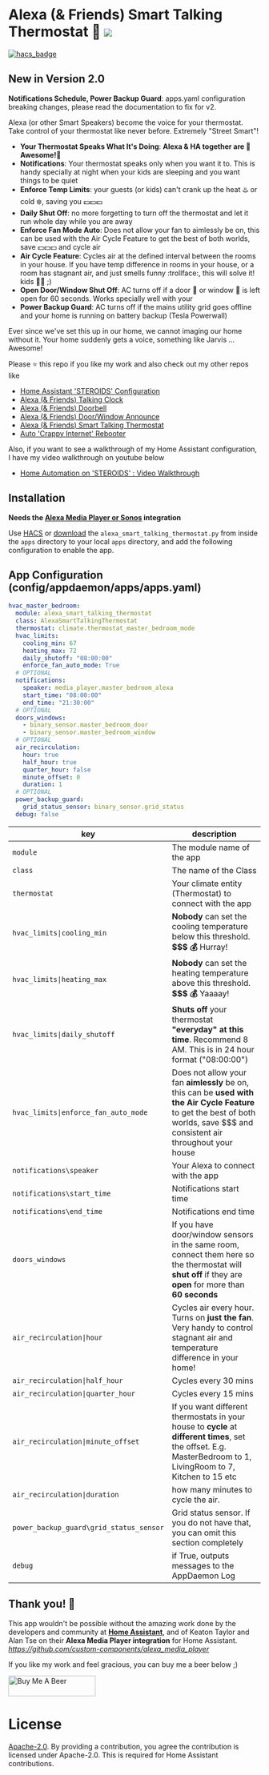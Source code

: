 # Alexa (& Friends) Smart Talking Thermostat :chicken: <img src="https://poa5qzspd7.execute-api.us-east-1.amazonaws.com/live/hypercounterimage/dbdaff78525947ce9e52c1047b695968/counter.png">

[![hacs_badge](https://img.shields.io/badge/HACS-Default-orange.svg)](https://github.com/custom-components/hacs)

## New in Version 2.0
**Notifications Schedule, Power Backup Guard**: apps.yaml configuration breaking changes, please read the documentation to fix for v2. 

Alexa (or other Smart Speakers) become the voice for your thermostat. Take control of your thermostat like never before. Extremely "Street Smart"!
- **Your Thermostat Speaks What It's Doing**: **Alexa & HA together are :gem:Awesome!:gem:**
- **Notifications**: Your thermostat speaks only when you want it to. This is handy specially at night when your kids are sleeping and you want things to be quiet
- **Enforce Temp Limits**: your guests (or kids) can't crank up the heat :hotsprings: or cold :snowflake:, saving you :dollar::dollar::dollar:
- **Daily Shut Off**: no more forgetting to turn off the thermostat and let it run whole day while you are away 
- **Enforce Fan Mode Auto**: Does not allow your fan to aimlessly be on, this can be used with the Air Cycle Feature to get the best of both worlds, save :dollar::dollar::dollar: and cycle air
- **Air Cycle Feature**: Cycles air at the defined interval between the rooms in your house. If you have temp difference in rooms in your house, or a room has stagnant air, and just smells funny :trollface:, this will solve it!
kids :girl::girl: ;)
- **Open Door/Window Shut Off**: AC turns off if a door :door: or window :city_sunrise: is left open for 60 seconds. Works specially well with your 
- **Power Backup Guard**: AC turns off if the mains utility grid goes offline and your home is running on battery backup (Tesla Powerwall)

Ever since we've set this up in our home, we cannot imaging our home without it. Your home suddenly gets a voice, something like Jarvis ... Awesome! 

Please ⭐ this repo if you like my work and also check out my other repos like
- [Home Assistant 'STEROIDS' Configuration](https://github.com/UbhiTS/ha-config-ataraxis)
- [Alexa (& Friends) Talking Clock](https://github.com/UbhiTS/ad-alexatalkingclock)
- [Alexa (& Friends) Doorbell](https://github.com/UbhiTS/ad-alexadoorbell)
- [Alexa (& Friends) Door/Window Announce](https://github.com/UbhiTS/ad-alexadoorwindowannounce)
- [Alexa (& Friends) Smart Talking Thermostat](https://github.com/UbhiTS/ad-alexasmarttalkingthermostat)
- [Auto 'Crappy Internet' Rebooter](https://github.com/UbhiTS/ad-autointernetrebooter)

Also, if you want to see a walkthrough of my Home Assistant configuration, I have my video walkthrough on youtube below
- [Home Automation on 'STEROIDS' : Video Walkthrough](https://youtu.be/qqktLE9_45A)

## Installation
**Needs the [Alexa Media Player or Sonos](https://github.com/custom-components/alexa_media_player) integration**

Use [HACS](https://github.com/custom-components/hacs) or [download](https://github.com/UbhiTS/ad-alexasmarttalkingthermostat) the `alexa_smart_talking_thermostat.py` from inside the `apps` directory to your local `apps` directory, and add the following configuration to enable the app.

## App Configuration (config/appdaemon/apps/apps.yaml)
```yaml
hvac_master_bedroom:
  module: alexa_smart_talking_thermostat
  class: AlexaSmartTalkingThermostat
  thermostat: climate.thermostat_master_bedroom_mode
  hvac_limits:
    cooling_min: 67
    heating_max: 72
    daily_shutoff: "08:00:00"
    enforce_fan_auto_mode: True
  # OPTIONAL
  notifications:
    speaker: media_player.master_bedroom_alexa
    start_time: "08:00:00"
    end_time: "21:30:00"
  # OPTIONAL
  doors_windows: 
    - binary_sensor.master_bedroom_door
    - binary_sensor.master_bedroom_window
  # OPTIONAL
  air_recirculation:
    hour: true
    half_hour: true
    quarter_hour: false
    minute_offset: 0
    duration: 1
  # OPTIONAL
  power_backup_guard:
    grid_status_sensor: binary_sensor.grid_status
  debug: false
```

key | description
-- | --
`module` | The module name of the app
`class` | The name of the Class
`thermostat` | Your climate entity (Thermostat) to connect with the app
`hvac_limits\|cooling_min` | **Nobody** can set the cooling temperature below this threshold. **$$$ :moneybag:** Hurray!
`hvac_limits\|heating_max` | **Nobody** can set the heating temperature above this threshold. **$$$ :moneybag:** Yaaaay!
`hvac_limits\|daily_shutoff` | **Shuts off** your thermostat **"everyday" at this time**. Recommend 8 AM. This is in 24 hour format ("08:00:00")
`hvac_limits\|enforce_fan_auto_mode` | Does not allow your fan **aimlessly** be on, this can be **used with the Air Cycle Feature** to get the best of both worlds, save $$$ and consistent air throughout your house
`notifications\speaker` | Your Alexa to connect with the app
`notifications\start_time` | Notifications start time
`notifications\end_time` | Notifications end time
`doors_windows` | If you have door/window sensors in the same room, connect them here so the thermostat will **shut off** if they are **open** for more than **60 seconds**
`air_recirculation\|hour` | Cycles air every hour. Turns on **just the fan**. Very handy to control stagnant air and temperature difference in your home! 
`air_recirculation\|half_hour` | Cycles every 30 mins
`air_recirculation\|quarter_hour` | Cycles every 15 mins
`air_recirculation\|minute_offset` | If you want different thermostats in your house to **cycle** at **different times**, set the offset. E.g. MasterBedroom to 1, LivingRoom to 7, Kitchen to 15 etc 
`air_recirculation\|duration` | how many minutes to cycle the air.
`power_backup_guard\grid_status_sensor` | Grid status sensor. If you do not have that, you can omit this section completely
`debug` | if True, outputs messages to the AppDaemon Log

## Thank you! :raised_hands:
This app wouldn't be possible without the amazing work done by the developers and community at **[Home Assistant](https://www.home-assistant.io/)**, and of Keaton Taylor and Alan Tse on their **Alexa Media Player integration** for Home Assistant. *https://github.com/custom-components/alexa_media_player*

If you like my work and feel gracious, you can buy me a beer below ;)

<a href="https://www.buymeacoffee.com/ubhits" target="_blank">
<img src="https://www.buymeacoffee.com/assets/img/custom_images/orange_img.png"
     alt="Buy Me A Beer" 
     style="height:41px !important; width:174px !important;" />
</a>

# License
[Apache-2.0](LICENSE). By providing a contribution, you agree the contribution is licensed under Apache-2.0. This is required for Home Assistant contributions.
